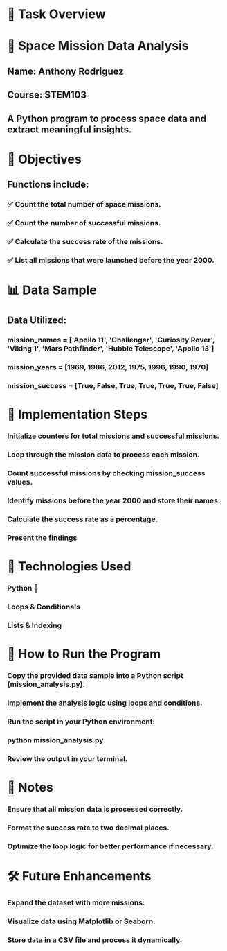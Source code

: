 # 📌 Task Overview
#

# 🚀 Space Mission Data Analysis

## Name: Anthony Rodriguez
## Course: STEM103

## A Python program to process space data and extract meaningful insights.

# 🎯 Objectives

## Functions include:
### ✅ Count the total number of space missions.
### ✅ Count the number of successful missions.
### ✅ Calculate the success rate of the missions.
### ✅ List all missions that were launched before the year 2000.

# 📊 Data Sample

## Data Utilized:

### mission_names = ['Apollo 11', 'Challenger', 'Curiosity Rover', 'Viking 1', 'Mars Pathfinder', 'Hubble Telescope', 'Apollo 13']
### mission_years = [1969, 1986, 2012, 1975, 1996, 1990, 1970]
### mission_success = [True, False, True, True, True, True, False]

# 📝 Implementation Steps

### Initialize counters for total missions and successful missions.

### Loop through the mission data to process each mission.

### Count successful missions by checking mission_success values.

### Identify missions before the year 2000 and store their names.

### Calculate the success rate as a percentage.

### Present the findings 


# 🔧 Technologies Used

### Python 🐍

### Loops & Conditionals

### Lists & Indexing


# 🚀 How to Run the Program

### Copy the provided data sample into a Python script (mission_analysis.py).

### Implement the analysis logic using loops and conditions.

### Run the script in your Python environment:

### python mission_analysis.py

### Review the output in your terminal.

# 📌 Notes

### Ensure that all mission data is processed correctly.

### Format the success rate to two decimal places.

### Optimize the loop logic for better performance if necessary.

# 🛠 Future Enhancements

### Expand the dataset with more missions.

### Visualize data using Matplotlib or Seaborn.

### Store data in a CSV file and process it dynamically.